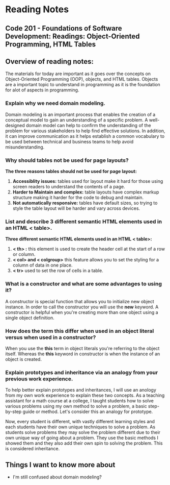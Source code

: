 # Reading Notes


## Code 201 - Foundations of Software Development: Readings: Object-Oriented Programming, HTML Tables

## Overview of reading notes:

The materials for today are important as it goes over the concepts on Object-Oriented Programming (OOP), objects, and HTML tables. Objects are a important topic to understand in programming as it is the foundation for alot of aspects in programming.

### Explain why we need domain modeling.

Domain modeling is an important process that enables the creation of a conceptual model to gain an understanding of a specific problem. A well-designed domain model can help to confirm the understanding of the problem for various stakeholders to help find effective solutions. In addition, it can improve communication as it helps establish a common vocabulary to be used between technical and business teams to help avoid misunderstanding.


### Why should tables not be used for page layouts?

**The three reasons tables should not be used for page layout:**

1. **Accessiblity issues:** tables used for layout make it hard for those using screen readers to understand the contents of a page.  
2. **Harder to Maintain and complex:** table layouts have complex markup structure making it harder for the code to debug and maintain.
3. **Not automatically responsive:** tables have default sizes, so trying to style the table layout will be harder and vary across devices.

### List and describe 3 different semantic HTML elements used in an HTML < table>.

**Three different semantic HTML elements used in an HTML < table>:**

1. **< th> :** this element is used to create the header cell at the start of a row or column.
2. **< col> and < colgroup>** this feature allows you to set the styling for a column of data in one place.
3. **< tr>** used to set the row of cells in a table.

### What is a constructor and what are some advantages to using it?

A constructor is special function that allows you to initialize new object instance. In order to call the constructor you will use the **new** keyword. A constructor is helpful when you're creating more than one object using a single object definition.

### How does the term this differ when used in an object literal versus when used in a constructor?

When you use the **this** term in object literals you're referring to the object itself. Whereas the **this** keyword in constructor is when the instance of an object is created.

### Explain prototypes and inheritance via an analogy from your previous work experience.

To help better explain prototypes and inheritances, I will use an anology from my own work experience to explain these two concepts. As a teaching assistant for a math course at a college, I taught students how to solve various problems using my own method to solve a problem, a basic step-by-step guide or method. Let's consider this an analogy for prototype.

Now, every student is different, with vastly different learning styles and each students have their own unique techniques to solve a problem. As students solve problems they may solve the problem different due to their own unique way of going about a problem. They use the basic methods I showed them and they also add their own spin to solving the problem. This is considered inheritance. 

## Things I want to know more about

* I'm still confused about domain modeling?